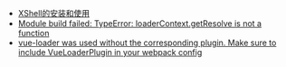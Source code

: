 - [XShell的安装和使用](https://www.jianshu.com/p/4716cc35750f)
- [Module build failed: TypeError: loaderContext.getResolve is not a function](https://blog.csdn.net/shujiaw/article/details/105863069)
- [vue-loader was used without the corresponding plugin. Make sure to include VueLoaderPlugin in your webpack config](https://blog.csdn.net/cominglately/article/details/80555210)